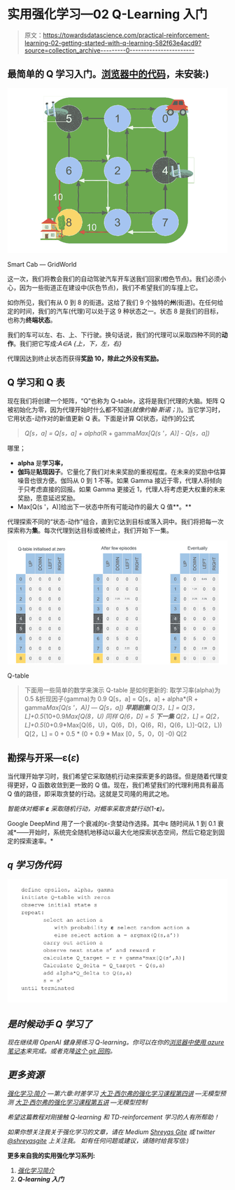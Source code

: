 # 实用强化学习—02 Q-Learning 入门

> 原文：<https://towardsdatascience.com/practical-reinforcement-learning-02-getting-started-with-q-learning-582f63e4acd9?source=collection_archive---------0----------------------->

## 最简单的 Q 学习入门。[浏览器中的代码](https://notebooks.azure.com/shreyasgite/libraries/100daysofAI)，未安装:)

![](img/256596773765d73897248b8ac04389f7.png)

Smart Cab — GridWorld

这一次，我们将教会我们的自动驾驶汽车开车送我们回家(橙色节点)。我们必须小心，因为一些街道正在建设中(灰色节点)，我们不希望我们的车撞上它。

如你所见，我们有从 0 到 8 的街道。这给了我们 9 个独特的**州**(街道)。在任何给定的时间，我们的汽车(代理)可以处于这 9 种状态之一。状态 8 是我们的目标，也称为**终端状态**。

我们的车可以左、右、上、下行驶。换句话说，我们的代理可以采取四种不同的**动作**。我们把它写成:*A∈A {上，下，左，右}*

代理因达到终止状态而获得**奖励 10，除此之外没有奖励。**

## Q 学习和 Q 表

现在我们将创建一个矩阵，“Q”也称为 Q-table，这将是我们代理的大脑。矩阵 Q 被初始化为零，因为代理开始时什么都不知道(*就像约翰·斯诺；)*)。当它学习时，它用状态-动作对的新值更新 Q 表。下面是计算 Q[状态，动作]的公式

> *Q[s，a] = Q[s，a] + alpha*(R + gamma*Max[Q(s '，A)] - Q[s，a])*

哪里；

*   **alpha** 是**学习率，**
*   **伽玛**是**贴现因子**。它量化了我们对未来奖励的重视程度。在未来的奖励中估算噪音也很方便。伽玛从 0 到 1 不等。如果 Gamma 接近于零，代理人将倾向于只考虑直接的回报。如果 Gamma 更接近 1，代理人将考虑更大权重的未来奖励，愿意延迟奖励。
*   Max[Q(s '，A)]给出下一状态中所有可能动作的最大 Q 值**。**

代理探索不同的“状态-动作”组合，直到它达到目标或落入洞中。我们将把每一次探索称为**集**。每次代理到达目标或被终止，我们开始下一集。

![](img/4b3c540f742d233ecdaa52d19231ecce.png)

Q-table

> 下面用一些简单的数学来演示 Q-table 是如何更新的:
> 取学习率(alpha)为 0.5 &折现因子(gamma)为 0.9
> Q[s，a] = Q[s，a] + alpha*(R + gamma*Max[Q(s '，A)] — Q[s，a])
> **早期剧集**
> Q[3，L] = Q[3，L]+0.5*(10+0.9*Max[Q(8，U) 同样 Q[6，D] = 5
> **下一集**
> Q[2，L] = Q[2，L]+0.5*(0+0.9*Max[Q(6，U)，Q(6，D)，Q(6，R)，Q(6，L)]-Q(2，L))
> Q[2，L] = 0 + 0.5 * (0 + 0.9 * Max [0，5，0，0] -0)
> Q[2

## 勘探与开采—ε(***ε***)

当代理开始学习时，我们希望它采取随机行动来探索更多的路径。但是随着代理变得更好，Q 函数收敛到更一致的 Q 值。现在，我们希望我们的代理利用具有最高 Q 值的路径，即采取贪婪的行动。这就是艾司隆的用武之地。

*智能体对概率* ***ε*** *采取随机行动，对概率采取贪婪行动(1-****ε****)。*

Google DeepMind 用了一个衰减的ε-贪婪动作选择。其中ε 随时间从 1 到 0.1 衰减*——开始时，系统完全随机地移动以最大化地探索状态空间，然后它稳定到固定的探索速率。*

## *q 学习伪代码*

*![](img/35c84168a5725d9d215f9519b54308e2.png)*

## *是时候动手 Q 学习了*

*现在继续用 OpenAI 健身房练习 Q-learning。你可以在你的[浏览器中使用 azure 笔记本](https://notebooks.azure.com/shreyasgite/libraries/100daysofAI)来完成。或者克隆[这个 git 回购](https://github.com/shreyasgite/practical-reinforcement-learning)。*

## *更多资源*

*[强化学习:简介](http://people.inf.elte.hu/lorincz/Files/RL_2006/SuttonBook.pdf) —第六章:时差学习
[大卫·西尔弗的强化学习课程第四讲](https://www.youtube.com/watch?v=PnHCvfgC_ZA) —无模型预测
[大卫·西尔弗的强化学习课程第五讲](https://www.youtube.com/watch?v=0g4j2k_Ggc4) —无模型控制*

*希望这篇教程对刚接触 Q-learning 和 TD-reinforcement 学习的人有所帮助！*

*如果你想关注我关于强化学习的文章，请在 Medium [Shreyas Gite](https://medium.com/u/47216364aba9?source=post_page-----582f63e4acd9--------------------------------) 或 twitter [@shreyasgite](https://twitter.com/shreyasgite) 上关注我。
如有任何问题或建议，请随时给我写信:)*

****更多来自我的实用强化学习系列:****

1.  *[强化学习简介](https://medium.com/@shreyas.gite/reinforcement-learning-is-awesome-100daysofai-day-01-intro-1ddebba6d435)*
2.  ***Q-learning 入门***